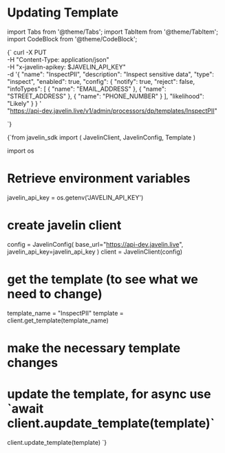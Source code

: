 # Updating Template

import Tabs from '@theme/Tabs';
import TabItem from '@theme/TabItem';
import CodeBlock from '@theme/CodeBlock';

<Tabs>
<TabItem value="shell" label="Using the API:">

<CodeBlock
  language="python">
  {`
curl -X PUT \
-H "Content-Type: application/json" \
-H "x-javelin-apikey: $JAVELIN_API_KEY" \
-d '{
  "name": "InspectPII",
  "description": "Inspect sensitive data",
  "type": "inspect",
  "enabled": true,
  "config": {
    "notify": true,
    "reject": false,
    "infoTypes": [
      {
        "name": "EMAIL_ADDRESS"
      },
      {
        "name": "STREET_ADDRESS"
      },
      {
        "name": "PHONE_NUMBER"
      }
    ],
    "likelihood": "Likely"
  }
}
' \
"https://api-dev.javelin.live/v1/admin/processors/dp/templates/InspectPII"

`}
</CodeBlock>

</TabItem>

<TabItem value="py" label="In Python:">

<CodeBlock
  language="python"
  title="Javelin Update Template Example"
  showLineNumbers>
  {`from javelin_sdk import (
    JavelinClient,
    JavelinConfig,
    Template
)

import os

# Retrieve environment variables
javelin_api_key = os.getenv('JAVELIN_API_KEY')

# create javelin client
config = JavelinConfig(
    base_url="https://api-dev.javelin.live",
    javelin_api_key=javelin_api_key
)
client = JavelinClient(config)

# get the template (to see what we need to change)
template_name = "InspectPII"
template = client.get_template(template_name)

# make the necessary template changes

# update the template, for async use \`await client.aupdate_template(template)\`
client.update_template(template)
`}
</CodeBlock>

</TabItem>

</Tabs>
